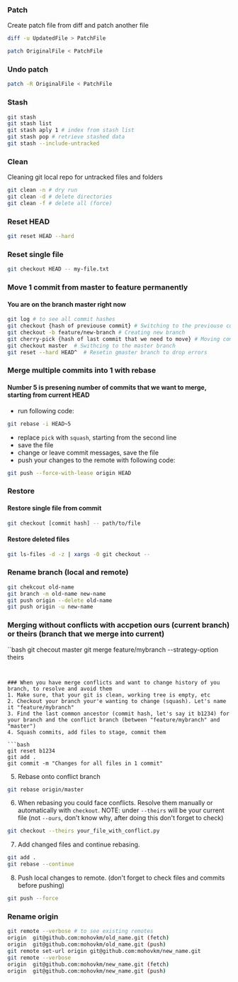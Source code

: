 ### Patch
Create patch file from diff and patch another file

```bash
diff -u UpdatedFile > PatchFile

patch OriginalFile < PatchFile
```

### Undo patch
```bash
patch -R OriginalFile < PatchFile
```

### Stash

```bash
git stash
git stash list
git stash aply 1 # index from stash list
git stash pop # retrieve stashed data
git stash --include-untracked
```

### Clean
Cleaning git local repo for untracked files and folders
```bash
git clean -n # dry run
git clean -d # delete directories
git clean -f # delete all (force)
```

### Reset HEAD
```bash
git reset HEAD --hard
```

### Reset single file
```bash
git checkout HEAD -- my-file.txt
```

### Move 1 commit from master to feature permanently
#### You are on the branch master right now
```bash
git log # to see all commit hashes
git checkout {hash of previouse commit} # Switching to the previouse commit
git checkout -b feature/new-branch # Creating new branch
git cherry-pick {hash of last commit that we need to move} # Moving commit to the new branch
git checkout master  # Swithcing to the master branch
git reset --hard HEAD^  # Resetin gmaster branch to drop errors
```

### Merge multiple commits into 1 with rebase
#### Number 5 is presening number of commits that we want to merge, starting from current HEAD
- run following code:
```bash
git rebase -i HEAD~5
```
- replace `pick` with `squash`, starting from the second line
- save the file
- change or leave commit messages, save the file
- push your changes to the remote with following code:
```bash
git push --force-with-lease origin HEAD
```

### Restore
#### Restore single file from commit
```bash
git checkout [commit hash] -- path/to/file
```

#### Restore deleted files
```bash
git ls-files -d -z | xargs -0 git checkout --
```

### Rename branch (local and remote)
```bash
git chekcout old-name
git branch -m old-name new-name
git push origin --delete old-name
git push origin -u new-name
```

### Merging without conflicts with accpetion ours (current branch) or theirs (branch that we merge into current)
``bash
git checout master
git merge feature/mybranch --strategy-option theirs
```


### When you have merge conflicts and want to change history of you branch, to resolve and avoid them
1. Make sure, that your git is clean, working tree is empty, etc
2. Checkout your branch your'e wanting to change (squash). Let's name it "feature/mybranch"
3. Find the last common ancestor (commit hash, let's say it b1234) for your branch and the conflict branch (between "feature/mybranch" and "master")
4. Squash commits, add files to stage, commit them

```bash
git reset b1234
git add .
git commit -m "Changes for all files in 1 commit"
```
5. Rebase onto conflict branch
```bash
git rebase origin/master
```
6. When rebasing you could face conflicts. Resolve them manually or automatically with `checkout`. 
NOTE: under `--theirs` will be your current file (not `--ours`, don't know why, after doing this don't forget to check)
```bash
git checkout --theirs your_file_with_conflict.py
```
7. Add changed files and continue rebasing. 
```bash
git add .
git rebase --continue
```
8. Push local changes to remote. (don't forget to check files and commits before pushing)
```bash
git push --force
```


### Rename origin
```bash
git remote --verbose # to see existing remotes
origin  git@github.com:mohovkm/old_name.git (fetch)
origin  git@github.com:mohovkm/old_name.git (push)
git remote set-url origin git@github.com:mohovkm/new_name.git
git remote --verbose
origin  git@github.com:mohovkm/new_name.git (fetch)
origin  git@github.com:mohovkm/new_name.git (push)
```
